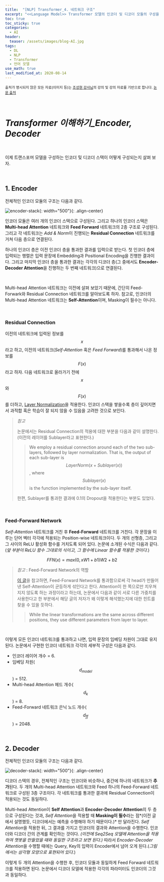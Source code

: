 ```yaml
---
title:  "[NLP] Transformer_4. 네트워크 구조"
excerpt: "<<Language Model>> Transformer 모델의 인코더 및 디코더 모듈의 구성을 알아 보자."
toc: true
toc_sticky: true
categories:
  - AI
header:
  teaser: /assets/images/blog-AI.jpg
tags:
  - DL
  - NLP
  - Transformer
  - 언어 모델
use_math: true
last_modified_at: 2020-08-14
---
```




<sup>출처가 명시되지 않은 모든 자료(이미지 등)는 [조성현 강사님](https://blog.naver.com/chunjein)의 강의 및 강의 자료를 기반으로 합니다. [논문 출처](https://arxiv.org/abs/1706.03762) </sup> 

<br>

# *Transformer 이해하기_Encoder, Decoder*

<br>

 이제 트랜스포머 모델을 구성하는 인코더 및 디코더 스택이 어떻게 구성되는지 살펴 보자.

<br>

## 1. Encoder

 전체적인 인코더 모듈의 구조는 다음과 같다.

![encoder-stack]({{site.url}}/assets/images/transformer-encoder.png){: width="500"}{: .align-center}

 인코더 모듈은 여러 개의 인코더 스택으로 구성된다. 그리고 하나의 인코더 스택은 **Multi-head Attention** 네트워크와 **Feed Forward** 네트워크의 2층 구조로 구성된다. 그리고 각 네트워크는 *Add & Norm*이 진행되는 **Residual Connection** 네트워크를 거쳐 다음 층으로 연결된다.

 하나의 인코더 층은 이전 인코더 층을 통과한 결과를 입력으로 받는다. 첫 인코더 층에 입력되는 행렬은 입력 문장에 Embedding과 Positional Encoding을 진행한 결과이다. 그리고 마지막 인코더 층을 통과한 결과는 각각의 디코더 층(그 중에서도 **Encoder-Decoder Attention**을 진행하는 두 번째 네트워크)으로 연결된다.

<br>

 Multi-head Attention 네트워크는 이전에 살펴 보았기 때문에, 간단히 Feed-Forwark와 Residual Connection 네트워크를 알아보도록 하자. 참고로, 인코더의 Multi-head Attention 네트워크는 **Self-Attention**이며, Masking이 필수는 아니다. 

<br>

### Residual Connection

 이전의 네트워크에 입력된 정보를 $$x$$라고 하고, 이전의 네트워크(*Self-Attention* 혹은 *Feed Forward*)를 통과해서 나온 정보를 $$F(x)$$라고 하자. 다음 네트워크로 올라가기 전에 $$x$$와 $$F(x)$$를 더하고, [Layer Normalization](https://arxiv.org/abs/1607.06450)을 적용한다. 인코더 스택을 쌓을수록 층이 깊어지면서 과적합 혹은 학습이 잘 되지 않을 수 있음을 고려한 것으로 보인다.

> *참고*
>
>  논문에서는 Residual Connection의 적용에 대한 부분을 다음과 같이 설명한다. (이전의 레이어를 Sublayer라고 표현한다.)
>
> >  We employ a residual connection around each of the two sub-layers, followed by layer normalization. That is, the output of each sub-layer is $$LayerNorm(x + Sublayer(x))$$, where $$Sublayer(x)$$ is the function implemented by the sub-layer itself. 
>
>  한편, Sublayer를 통과한 결과에 0.1의 Dropout을 적용한다는 부분도 있었다. 

<br>

### Feed-Forward Network

 *Self-Attention* 네트워크를 거친 후 **Feed-Forward** 네트워크를 거친다. 각 문장을 이루는 단어 벡터 각각에 적용되는 Position-wise 네트워크이다. 두 개의 선형층, 그리고 그 사이의 ReLU 활성화 함수를 거치도록 되어 있다. 논문에 소개된 수식은 다음과 같다. (*앞 부분이 ReLU 함수 그대로의 식이고, 그 함수에 Linear 함수를 적용한 것이다.*)


$$
FFN(x) = max(0, xW1 + b1)W2 + b2
$$


> *참고* : Feed-Forward Network의 역할
>
>  [이 글]([https://medium.com/platfarm/%EC%96%B4%ED%85%90%EC%85%98-%EB%A9%94%EC%BB%A4%EB%8B%88%EC%A6%98%EA%B3%BC-transfomer-self-attention-842498fd3225](https://medium.com/platfarm/어텐션-메커니즘과-transfomer-self-attention-842498fd3225))을 참고하면, Feed-Forward Network를 통과함으로써 각 head가 만들어 낸 Self-Attention이 균등하게 섞인다고 한다. Attention이 한 쪽으로만 치우쳐지지 않도록 하는 과정이라고 하는데, 논문에서 다음과 같이 서로 다른 가중치를 사용한다고 한 부분에서 해당 글의 저자가 왜 이렇게 해석했는지에 대한 힌트를 찾을 수 있을 듯하다.
>
> >  While the linear transformations are the same across different positions, they use different parameters from layer to layer.



<br>

 이렇게 모든 인코더 네트워크를 통과하고 나면, 입력 문장의 임베딩 차원이 그대로 유지된다. 논문에서 구현한 인코더 네트워크 각각의 세부적 구성은 다음과 같다. 

* 인코더 레이어 개수 = 6.
* 임베딩 차원($$d_{model}$$) = 512.
* Multi-head Attention 헤드 개수($$d_{k}$$) = 8. 
* Feed-Forward 네트워크 은닉 노드 개수($$d_{ff}$$) = 2048.

<br>

## 2. Decoder

 전체적인 인코더 모듈의 구조는 다음과 같다.

![decoder-stack]({{site.url}}/assets/images/transformer-decoder.png){: width="500"}{: .align-center}

 디코더 스택의 경우, 전체적인 구조는 인코더와 비슷하나, 중간에 하나의 네트워크가 **추가**된다. 두 개의 Multi-head Attention 네트워크와 Feed 하나의 Feed-Forward 네트워크로 구성된 3층 구조이다. 각 네트워크를 통과한 결과에 Residual Connection이 적용되는 것도 동일하다.

 Multi-head Attention이 **Self Attention**과 **Encoder-Decoder Attention**의 두 층으로 구성된다는 것과, *Self Attention*을 적용할 때 **Masking이 필수**라는 점*(이전 글에서 설명했듯, 디코더에서는 예측을 수행해야 하기 때문이다.)* 만 달라진다. *Self Attention*을 적용한 뒤, 그 결과를 가지고 인코더의 결과와 Attention을 수행한다. 인코더와 디코더 간의 관계를 확인하는 것이다. *(이전에 Seq2Seq 모델에 Attention을 적용하여 챗봇을 만들었을 때와 동일한 구조라고 보면 된다.)* 따라서 *Encoder-Decoder Attention*을 수행할 때에는 Query, Key의 입력이 Encoder에서 넘어 오게 된다.(*그림에서는 삼각형 모양으로 표현되어 있다.*)

 이렇게 두 개의 Attention을 수행한 후, 인코더 모듈과 동일하게 Feed Forward 네트워크를 적용하면 된다. 논문에서 디코더 모델에 적용한 각각의 파라미터도 인코더의 그것과 동일하다.

